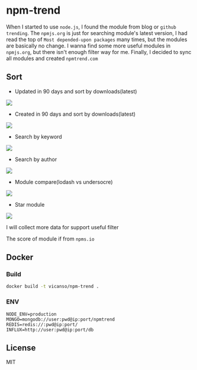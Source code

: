 # npm-trend 

When I started to use `node.js`, I found the module from blog or `github trending`. The `npmjs.org` is just for searching module's latest version, I had read the top of `Most depended-upon packages` many times, but the modules are basically no change. I wanna find some more useful modules in `npmjs.org`, but there isn't enough filter way for me. Finally, I decided to sync all modules and created `npmtrend.com`

## Sort

- Updated in 90 days and sort by downloads(latest)

![](screen-shoot/updated-90d-donwloads-latest.jpeg)

- Created in 90 days and sort by downloads(latest)

![](screen-shoot/created-90d-downloads-latest.jpeg)

- Search by keyword

![](screen-shoot/search-by-keyword.jpeg)

- Search by author
 
![](screen-shoot/search-by-author.jpeg)

- Module compare(lodash vs undersocre)

![](screen-shoot/lodash-underscore.jpeg)

- Star module

![](screen-shoot/stars.jpeg)


I will collect more data for support useful filter

The score of module if from `npms.io`

## Docker

### Build

```bash
docker build -t vicanso/npm-trend .
```

### ENV

```
NODE_ENV=production
MONGO=mongodb://user:pwd@ip:port/npmtrend
REDIS=redis://:pwd@ip:port/
INFLUX=http://user:pwd@ip:port/db
```

## License

MIT
